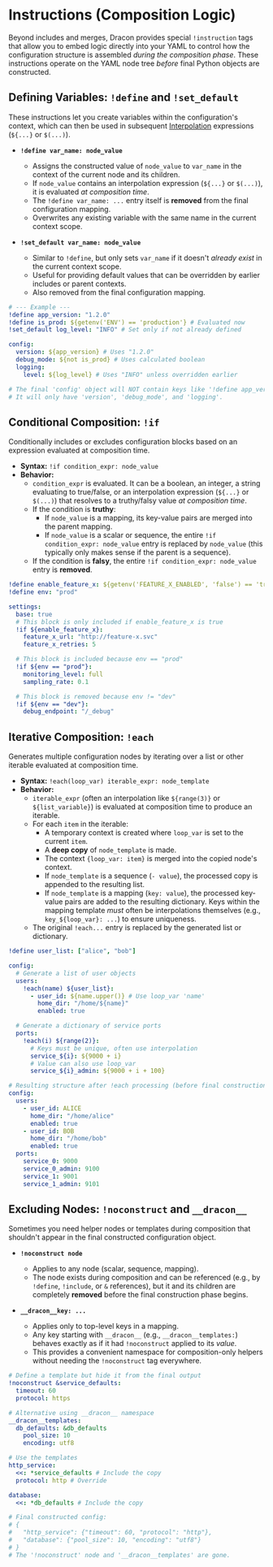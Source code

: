 # Instructions (Composition Logic)

Beyond includes and merges, Dracon provides special `!instruction` tags that allow you to embed logic directly into your YAML to control how the configuration structure is assembled _during the composition phase_. These instructions operate on the YAML node tree _before_ final Python objects are constructed.

## Defining Variables: `!define` and `!set_default`

These instructions let you create variables within the configuration's context, which can then be used in subsequent [Interpolation](interpolation.md) expressions (`${...}` or `$(...)`).

- **`!define var_name: node_value`**

  - Assigns the constructed value of `node_value` to `var_name` in the context of the current node and its children.
  - If `node_value` contains an interpolation expression (`${...}` or `$(...)`), it is evaluated _at composition time_.
  - The `!define var_name: ...` entry itself is **removed** from the final configuration mapping.
  - Overwrites any existing variable with the same name in the current context scope.

- **`!set_default var_name: node_value`**
  - Similar to `!define`, but only sets `var_name` if it doesn't _already exist_ in the current context scope.
  - Useful for providing default values that can be overridden by earlier includes or parent contexts.
  - Also removed from the final configuration mapping.

```yaml
# --- Example ---
!define app_version: "1.2.0"
!define is_prod: ${getenv('ENV') == 'production'} # Evaluated now
!set_default log_level: "INFO" # Set only if not already defined

config:
  version: ${app_version} # Uses "1.2.0"
  debug_mode: ${not is_prod} # Uses calculated boolean
  logging:
    level: ${log_level} # Uses "INFO" unless overridden earlier

# The final 'config' object will NOT contain keys like '!define app_version'.
# It will only have 'version', 'debug_mode', and 'logging'.
```

## Conditional Composition: `!if`

Conditionally includes or excludes configuration blocks based on an expression evaluated at composition time.

- **Syntax:** `!if condition_expr: node_value`
- **Behavior:**
  - `condition_expr` is evaluated. It can be a boolean, an integer, a string evaluating to true/false, or an interpolation expression (`${...}` or `$(...)`) that resolves to a truthy/falsy value _at composition time_.
  - If the condition is **truthy**:
    - If `node_value` is a mapping, its key-value pairs are merged into the parent mapping.
    - If `node_value` is a scalar or sequence, the entire `!if condition_expr: node_value` entry is replaced by `node_value` (this typically only makes sense if the parent is a sequence).
  - If the condition is **falsy**, the entire `!if condition_expr: node_value` entry is **removed**.

```yaml
!define enable_feature_x: ${getenv('FEATURE_X_ENABLED', 'false') == 'true'}
!define env: "prod"

settings:
  base: true
  # This block is only included if enable_feature_x is true
  !if ${enable_feature_x}:
    feature_x_url: "http://feature-x.svc"
    feature_x_retries: 5

  # This block is included because env == "prod"
  !if ${env == "prod"}:
    monitoring_level: full
    sampling_rate: 0.1

  # This block is removed because env != "dev"
  !if ${env == "dev"}:
    debug_endpoint: "/_debug"
```

## Iterative Composition: `!each`

Generates multiple configuration nodes by iterating over a list or other iterable evaluated at composition time.

- **Syntax:** `!each(loop_var) iterable_expr: node_template`
- **Behavior:**
  - `iterable_expr` (often an interpolation like `${range(3)}` or `${list_variable}`) is evaluated at composition time to produce an iterable.
  - For each `item` in the iterable:
    - A temporary context is created where `loop_var` is set to the current `item`.
    - A **deep copy** of `node_template` is made.
    - The context `{loop_var: item}` is merged into the copied node's context.
    - If `node_template` is a sequence (`- value`), the processed copy is appended to the resulting list.
    - If `node_template` is a mapping (`key: value`), the processed key-value pairs are added to the resulting dictionary. Keys within the mapping template _must_ often be interpolations themselves (e.g., `key_${loop_var}: ...`) to ensure uniqueness.
  - The original `!each...` entry is replaced by the generated list or dictionary.

```yaml
!define user_list: ["alice", "bob"]

config:
  # Generate a list of user objects
  users:
    !each(name) ${user_list}:
      - user_id: ${name.upper()} # Use loop_var 'name'
        home_dir: "/home/${name}"
        enabled: true

  # Generate a dictionary of service ports
  ports:
    !each(i) ${range(2)}:
      # Keys must be unique, often use interpolation
      service_${i}: ${9000 + i}
      # Value can also use loop_var
      service_${i}_admin: ${9000 + i + 100}
```

```yaml
# Resulting structure after !each processing (before final construction):
config:
  users:
    - user_id: ALICE
      home_dir: "/home/alice"
      enabled: true
    - user_id: BOB
      home_dir: "/home/bob"
      enabled: true
  ports:
    service_0: 9000
    service_0_admin: 9100
    service_1: 9001
    service_1_admin: 9101
```

## Excluding Nodes: `!noconstruct` and `__dracon__`

Sometimes you need helper nodes or templates during composition that shouldn't appear in the final constructed configuration object.

- **`!noconstruct node`**

  - Applies to any node (scalar, sequence, mapping).
  - The node exists during composition and can be referenced (e.g., by `!define`, `!include`, or `&` references), but it and its children are completely **removed** before the final construction phase begins.

- **`__dracon__key: ...`**
  - Applies only to top-level keys in a mapping.
  - Any key starting with `__dracon__` (e.g., `__dracon__templates:`) behaves exactly as if it had `!noconstruct` applied to its _value_.
  - This provides a convenient namespace for composition-only helpers without needing the `!noconstruct` tag everywhere.

```yaml
# Define a template but hide it from the final output
!noconstruct &service_defaults:
  timeout: 60
  protocol: https

# Alternative using __dracon__ namespace
__dracon__templates:
  db_defaults: &db_defaults
    pool_size: 10
    encoding: utf8

# Use the templates
http_service:
  <<: *service_defaults # Include the copy
  protocol: http # Override

database:
  <<: *db_defaults # Include the copy
```

```yaml
# Final constructed config:
# {
#   "http_service": {"timeout": 60, "protocol": "http"},
#   "database": {"pool_size": 10, "encoding": "utf8"}
# }
# The '!noconstruct' node and '__dracon__templates' are gone.
```
